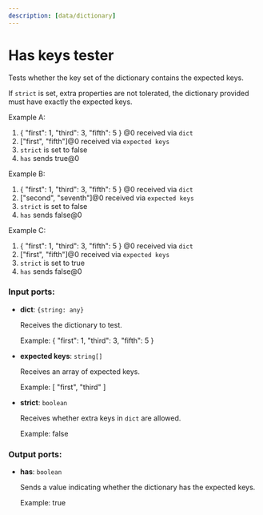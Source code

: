 ```yaml
---
description: [data/dictionary]
---
```


# Has keys tester

Tests whether the key set of the dictionary contains the expected keys.

If `strict` is set, extra properties are not tolerated, the dictionary provided must have exactly the expected keys.

Example A:
1. { "first": 1, "third": 3, "fifth": 5 } @0 received via `dict`
2. ["first", "fifth"]@0 received via `expected keys`
3. `strict` is set to false
4. `has` sends true@0

Example B:
1. { "first": 1, "third": 3, "fifth": 5 } @0 received via `dict`
2. ["second", "seventh"]@0 received via `expected keys`
3. `strict` is set to false
4. `has` sends false@0

Example C:
1. { "first": 1, "third": 3, "fifth": 5 } @0 received via `dict`
2. ["first", "fifth"]@0 received via `expected keys`
3. `strict` is set to true
4. `has` sends false@0

### Input ports:

* __dict__: ` {string: any} `

    Receives the dictionary to test.
    
    Example:
    { "first": 1, "third": 3, "fifth": 5 }


* __expected keys__: ` string[] `

    Receives an array of expected keys.
    
    Example:
    [ "first", "third" ]


* __strict__: ` boolean `

    Receives whether extra keys in `dict` are allowed.
    
    Example:
    false

### Output ports:

* __has__: ` boolean `

    Sends a value indicating whether the dictionary has the expected keys.
    
    Example:
    true
    

